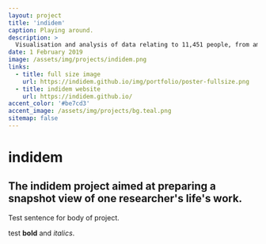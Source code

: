 ```yaml
---
layout: project
title: 'indidem'
caption: Playing around.
description: >
  Visualisation and analysis of data relating to 11,451 people, from among 2,100 families, who lived over the last 6 centuries..
date: 1 February 2019
image: /assets/img/projects/indidem.png
links:
  - title: full size image
    url: https://indidem.github.io/img/portfolio/poster-fullsize.png
  - title: indidem website
    url: https://indidem.github.io/
accent_color: '#be7cd3'
accent_image: /assets/img/projects/bg.teal.png
sitemap: false
---
```


# indidem

## The indidem project aimed at preparing a snapshot view of one researcher's life's work.

Test sentence for body of project.

test **bold** and *italics*.
